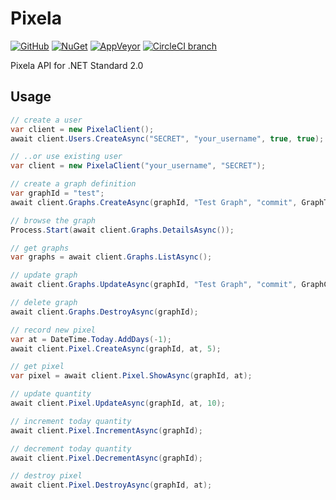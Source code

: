 # Pixela

[![GitHub](https://img.shields.io/github/license/mika-f/Pixela.svg?style=flat-square)](./LICENSE)
[![NuGet](https://img.shields.io/nuget/v/Pixela.svg?style=flat-square)](https://nuget.org/packages/Pixela)
[![AppVeyor](https://img.shields.io/appveyor/ci/mika-f/Pixela.svg?style=flat-square)](https://ci.appveyor.com/project/mika-f/pixela)
[![CircleCI branch](https://img.shields.io/circleci/project/github/mika-f/Pixela/master.svg?style=flat-square)](https://circleci.com/gh/mika-f/Pixela)


Pixela API for .NET Standard 2.0

## Usage

```csharp
// create a user
var client = new PixelaClient();
await client.Users.CreateAsync("SECRET", "your_username", true, true);

// ..or use existing user
var client = new PixelaClient("your_username", "SECRET");

// create a graph definition
var graphId = "test";
await client.Graphs.CreateAsync(graphId, "Test Graph", "commit", GraphType.Int, GraphColor.Sora);

// browse the graph
Process.Start(await client.Graphs.DetailsAsync());

// get graphs
var graphs = await client.Graphs.ListAsync();

// update graph
await client.Graphs.UpdateAsync(graphId, "Test Graph", "commit", GraphColor.Ichou);

// delete graph
await client.Graphs.DestroyAsync(graphId);

// record new pixel
var at = DateTime.Today.AddDays(-1);
await client.Pixel.CreateAsync(graphId, at, 5);

// get pixel
var pixel = await client.Pixel.ShowAsync(graphId, at);

// update quantity
await client.Pixel.UpdateAsync(graphId, at, 10);

// increment today quantity
await client.Pixel.IncrementAsync(graphId);

// decrement today quantity
await client.Pixel.DecrementAsync(graphId);

// destroy pixel
await client.Pixel.DestroyAsync(graphId, at);
```
